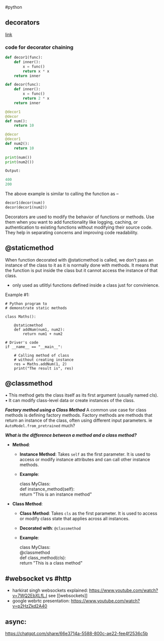 #python

## decorators
[link](https://www.geeksforgeeks.org/decorators-in-python/)
### code for decorator chaining 

```python
def decor1(func): 
    def inner(): 
        x = func() 
        return x * x 
    return inner 

def decor(func): 
    def inner(): 
        x = func() 
        return 2 * x 
    return inner 

@decor1
@decor
def num(): 
    return 10

@decor
@decor1
def num2():
    return 10
  
print(num()) 
print(num2())

Output:

400
200
```
The above example is similar to calling the function as –

```python
decor1(decor(num))
decor(decor1(num2))
```

Decorators are used to modify the behavior of functions or methods. Use them when you want to add functionality like logging, caching, or authentication to existing functions without modifying their source code. They help in separating concerns and improving code readability.



## @staticmethod

When function decorated with @staticmethod is called, we don’t pass an instance of the class to it as it is normally done with methods. It means that the function is put inside the class but it cannot access the instance of that class.

- only used as utlitlyi functions defined inside a class just for convinience.

Example #1:

```
# Python program to  
# demonstrate static methods 
  
class Maths(): 
      
    @staticmethod
    def addNum(num1, num2): 
        return num1 + num2 
          
# Driver's code 
if __name__ == "__main__": 
      
    # Calling method of class 
    # without creating instance 
    res = Maths.addNum(1, 2) 
    print("The result is", res) 
```

## @classmethod

•	This method gets the class itself as its first argument (usually named cls).
•	It can modify class-level data or create instances of the class.

 ***Factory method using a Class Method***
A common use case for class methods is defining factory methods. Factory methods are methods that return an instance of the class, often using different input parameters. ie `AutoModel.from_pretrained` much?

***What is the difference between a method and a class method?***
- ****Method****:
    - ****Instance Method****: Takes `self` as the first parameter. It is used to access or modify instance attributes and can call other instance methods.
    - ****Example****:
        
        class MyClass:  
            def instance_method(self):  
                return "This is an instance method"  
        
- ****Class Method****:
    - ****Class Method****: Takes `cls` as the first parameter. It is used to access or modify class state that applies across all instances.
    - ****Decorated with****: `@classmethod`
    - ****Example****:
        
        class MyClass:  
            @classmethod  
            def class_method(cls):  
                return "This is a class method"

## #websocket vs #http

- harkirat singh websockets explained: https://www.youtube.com/watch?v=7WQ2EbXLfL.I see [[websockets]]
- google webrtc presentation: https://www.youtube.com/watch?v=p2HzZkd2A40 

## async:
https://chatgpt.com/share/66e3714a-5588-800c-ae22-fee4f2536c5b